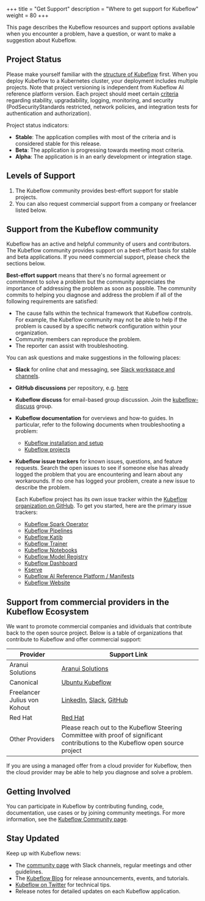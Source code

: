 +++
title = "Get Support"
description = "Where to get support for Kubeflow"
weight = 80
+++

This page describes the Kubeflow resources and support options available when you encounter a problem, have a question, or want to make a suggestion about Kubeflow.

<a id="application-status"></a>

## Project Status

Please make yourself familiar with the [structure of Kubeflow](https://www.kubeflow.org/docs/started/introduction/#what-is-kubeflow) first.
When you deploy Kubeflow to a Kubernetes cluster, your deployment includes multiple projects. Note that project versioning is independent from Kubeflow AI reference platform version. Each project should meet certain [criteria](https://github.com/kubeflow/community/blob/master/guidelines/application_requirements.md) regarding stability, upgradability, logging, monitoring, and security (PodSecurityStandards restricted, network policies, and integration tests for authentication and authorization).

Project status indicators:

- **Stable**: The application complies with most of the criteria and is considered stable for this release.
- **Beta**: The application is progressing towards meeting most criteria.
- **Alpha**: The application is in an early development or integration stage.

<a id="levels-of-support"></a>

## Levels of Support

1. The Kubeflow community provides best-effort support for stable projects.
2. You can also request commercial support from a company or freelancer listed below.

<a id="community-support"></a>

## Support from the Kubeflow community

Kubeflow has an active and helpful community of users and contributors.
The Kubeflow community provides support on a best-effort basis for stable and beta
applications. If you need commercial support, please check the sections below.

**Best-effort support** means that there's no formal agreement or
commitment to solve a problem but the community appreciates the
importance of addressing the problem as soon as possible. The community commits
to helping you diagnose and address the problem if all of the following requirements are satisfied:

- The cause falls within the technical framework that Kubeflow controls. For
  example, the Kubeflow community may not be able to help if the problem is
  caused by a specific network configuration within your organization.
- Community members can reproduce the problem.
- The reporter can assist with troubleshooting.

You can ask questions and make suggestions in the following places:

- **Slack** for online chat and messaging, see [Slack workspace and channels](/docs/about/community/#kubeflow-slack-channels).
- **GitHub discussions** per repository, e.g. [here](https://github.com/kubeflow/manifests/discussions)
- **Kubeflow discuss** for email-based group discussion. Join the
  [kubeflow-discuss](/docs/about/community/#kubeflow-mailing-list)
  group.
- **Kubeflow documentation** for overviews and how-to guides. In particular,
  refer to the following documents when troubleshooting a problem:

  - [Kubeflow installation and setup](/docs/started/installing-kubeflow/)
  - [Kubeflow projects](/docs/components/)

- **Kubeflow issue trackers** for known issues, questions, and feature requests.
  Search the open issues to see if someone else has already logged the problem
  that you are encountering and learn about any workarounds. If no one
  has logged your problem, create a new issue to describe the problem.

  Each Kubeflow project has its own issue tracker within the [Kubeflow
  organization on GitHub](https://github.com/kubeflow). To get you started,
  here are the primary issue trackers:

  - [Kubeflow Spark Operator](https://github.com/kubeflow/spark-operator/issues)
  - [Kubeflow Pipelines](https://github.com/kubeflow/pipelines/issues)
  - [Kubeflow Katib](https://github.com/kubeflow/katib/issues)
  - [Kubeflow Trainer](https://github.com/kubeflow/trainer/issues)
  - [Kubeflow Notebooks](https://github.com/kubeflow/notebooks/issues)
  - [Kubeflow Model Registry](https://github.com/kubeflow/model-registry/issues)
  - [Kubeflow Dashboard](https://github.com/kubeflow/dashboard/issues)
  - [Kserve](https://github.com/kserve/kserve/issues)
  - [Kubeflow AI Reference Platform / Manifests](https://github.com/kubeflow/manifests/issues)
  - [Kubeflow Website](https://github.com/kubeflow/website/issues)

<a id="provider-support"></a>

## Support from commercial providers in the Kubeflow Ecosystem

We want to promote commercial companies and idividuals that contribute back to the open source project.
Below is a table of organizations that contribute to Kubeflow and offer commercial support:

| Provider                     | Support Link                                                                                                                                                    |
| ---------------------------- | --------------------------------------------------------------------------------------------------------------------------------------------------------------- |
| Aranui Solutions             | [Aranui Solutions](https://www.aranui.solutions/services)                                                                                                       |
| Canonical                    | [Ubuntu Kubeflow](https://ubuntu.com/kubeflow#get-in-touch)                                                                                                     |
| Freelancer Julius von Kohout | [LinkedIn](https://de.linkedin.com/in/juliusvonkohout/), [Slack](https://cloud-native.slack.com/team/U06LW431SJF), [GitHub](https://github.com/juliusvonkohout) |
| Red Hat                      | [Red Hat](https://www.redhat.com/en/technologies/cloud-computing/openshift/openshift-ai)                                                                        |
| Other Providers              | Please reach out to the Kubeflow Steering Committee with proof of significant contributions to the Kubeflow open source project                                 |

<a id="cloud-support"></a>
If you are using a managed offer from a cloud provider for Kubeflow, then the cloud
provider may be able to help you diagnose and solve a problem.

## Getting Involved

You can participate in Kubeflow by contributing funding, code, documentation, use cases or by joining community meetings. For more information, see the [Kubeflow Community page](/docs/about/community/).

## Stay Updated

Keep up with Kubeflow news:

- The [community page](https://www.kubeflow.org/docs/about/community/) with Slack channels, regular meetings and other guidelines.
- The [Kubeflow Blog](https://blog.kubeflow.org/) for release announcements, events, and tutorials.
- [Kubeflow on Twitter](https://twitter.com/kubeflow) for technical tips.
- Release notes for detailed updates on each Kubeflow application.
